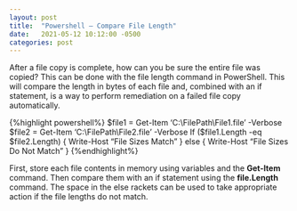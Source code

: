 ```yaml
---
layout: post
title:  "Powershell — Compare File Length"
date:   2021-05-12 10:12:00 -0500
categories: post
---
```


After a file copy is complete, how can you be sure the entire file was copied? This can be done with the file length command in PowerShell. This will compare the length in bytes of each file and, combined with an if statement, is a way to perform remediation on a failed file copy automatically.

{%highlight powershell%}
$file1 = Get-Item ‘C:\FilePath\File1.file’ -Verbose
$file2 = Get-Item ‘C:\FilePath\File2.file’ -Verbose
If ($file1.Length -eq $file2.Length)
{ Write-Host “File Sizes Match” }
else
{ Write-Host “File Sizes Do Not Match” }
{%endhighlight%}

First, store each file contents in memory using variables and the **Get-Item** command. Then compare them with an if statement using the **file.Length** command. The space in the else rackets can be used to take appropriate action if the file lengths do not match.